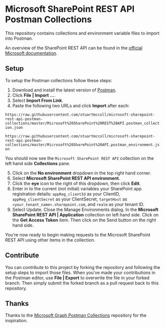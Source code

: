 # Microsoft SharePoint REST API Postman Collections

This repository contains collections and environment variable files to import into Postman.

An overview of the SharePoint REST API can be found in the [official Microsoft documentation](https://docs.microsoft.com/en-us/sharepoint/dev/sp-add-ins/get-to-know-the-sharepoint-rest-service?tabs=csom).

## Setup

To setup the Postman collections follow these steps:

1. Download and install the latest version of [Postman](https://www.postman.com/).
2. Click **File | Import ...**.
3. Select **Import From Link**.
4. Paste the following two URLs and click **Import** after each:

`https://raw.githubusercontent.com/stuartmccoll/microsoft-sharepoint-rest-api-postman-collections/master/Microsoft%20SharePoint%20REST%20API.postman_collection.json`

`https://raw.githubusercontent.com/stuartmccoll/microsoft-sharepoint-rest-api-postman-collections/master/Microsoft%20SharePoint%20API.postman_environment.json`

You should now see the `Microsoft SharePoint REST API` collection on the left hand side **Collections** pane.

5. Click on the **No environment** dropdown in the top right hand corner.
6. Select **Microsoft SharePoint REST API environment**.
7. Click the **eye** icon to the right of this dropdown, then click **Edit**.
8. Enter in to the current (not initial) variables your SharePoint app registration details: `appReg_clientId` as your ClientID, `appReg_clientSecret` as your ClientSecret, `targetHost` as `<your_tenant_name>.sharepoint.com`, and `realm` as your tenant ID.
9. Select Update. Close the Manage Environments dialog. In the **Microsoft SharePoint REST API | Application** collection on left hand side. Click on the **Get Access Token** item. Then click on the Send button on the right hand side.

You're now ready to begin making requests to the Microsoft SharePoint REST API using other items in the collection.

## Contribute

You can contribute to this project by forking the repository and following the setup steps to import those files. When you've made your contributions in the Postman editor, use **File | Export** to overwrite the file in your forked branch. Then simply submit the forked branch as a pull request back to this repository.

## Thanks

Thanks to the [Microsoft Graph Postman Collections](https://github.com/microsoftgraph/microsoftgraph-postman-collections) repository for the inspiration.
